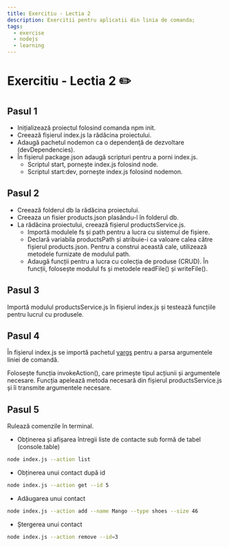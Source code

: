 ```yaml
---
title: Exercitiu - Lectia 2
description: Exercitii pentru aplicatii din linia de comanda;
tags:
  - exercise
  - nodejs
  - learning
---
```


# Exercitiu - Lectia 2 ✏️

## Pasul 1

- Inițializează proiectul folosind comanda npm init.
- Creează fișierul index.js la rădăcina proiectului.
- Adaugă pachetul nodemon ca o dependenţă de dezvoltare (devDependencies).
- În fișierul package.json adaugă scripturi pentru a porni index.js.
  - Scriptul start, pornește index.js folosind node.
  - Scriptul start:dev, pornește index.js folosind nodemon.

## Pasul 2

- Creează folderul db la rădăcina proiectului.
- Creeaza un fisier products.json plasându-l în folderul db.
- La rădăcina proiectului, creează fișierul productsService.js.
  - Importă modulele fs și path pentru a lucra cu sistemul de fișiere.
  - Declară variabila productsPath și atribuie-i ca valoare calea către fișierul products.json. Pentru a construi această cale, utilizează metodele furnizate de modulul path.
  - Adaugă funcții pentru a lucra cu colecția de produse (CRUD). În funcții, folosește modulul fs și metodele readFile() și writeFile().

## Pasul 3

Importă modulul productsService.js în fișierul index.js și testează funcțiile pentru lucrul cu produsele.

## Pasul 4

În fișierul index.js se importă pachetul [yargs](https://www.npmjs.com/package/yargs) pentru a parsa argumentele liniei de comandă.

Folosește funcția invokeAction(), care primește tipul acțiunii și argumentele necesare. Funcția apelează metoda necesară din fișierul productsService.js și îi transmite argumentele necesare.

## Pasul 5

Rulează comenzile în terminal.

- Obținerea și afișarea întregii liste de contacte sub formă de tabel
  (console.table)

```bash
node index.js --action list
```

- Obținerea unui contact după id

```bash
node index.js --action get --id 5
```

- Adăugarea unui contact

```bash
node index.js --action add --name Mango --type shoes --size 46
```

- Ștergerea unui contact

```bash
node index.js --action remove --id=3
```
